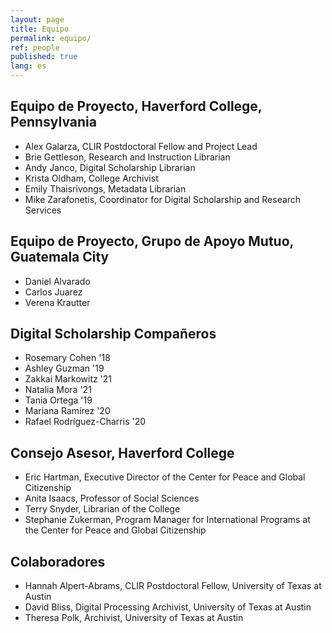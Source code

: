 ```yaml
---
layout: page
title: Equipo
permalink: equipo/
ref: people
published: true
lang: es
---
```


## Equipo de Proyecto, Haverford College, Pennsylvania
- Alex Galarza, CLIR Postdoctoral Fellow and Project Lead
- Brie Gettleson, Research and Instruction Librarian
- Andy Janco, Digital Scholarship Librarian
- Krista Oldham, College Archivist
- Emily Thaisrivongs, Metadata Librarian
- Mike Zarafonetis, Coordinator for Digital Scholarship and Research Services

## Equipo de Proyecto, Grupo de Apoyo Mutuo, Guatemala City
- Daniel Alvarado
- Carlos Juarez
- Verena Krautter

## Digital Scholarship Compañeros
- Rosemary Cohen '18
- Ashley Guzman '19
- Zakkai Markowitz '21
- Natalia Mora '21
- Tania Ortega '19
- Mariana Ramírez '20
- Rafael Rodríguez-Charris '20

## Consejo Asesor, Haverford College
- Eric Hartman, Executive Director of the Center for Peace and Global Citizenship
- Anita Isaacs, Professor of Social Sciences
- Terry Snyder, Librarian of the College
- Stephanie Zukerman, Program Manager for International Programs at the Center for Peace and Global Citizenship

## Colaboradores
- Hannah Alpert-Abrams, CLIR Postdoctoral Fellow, University of Texas at Austin
- David Bliss, Digital Processing Archivist, University of Texas at Austin
- Theresa Polk, Archivist, University of Texas at Austin

